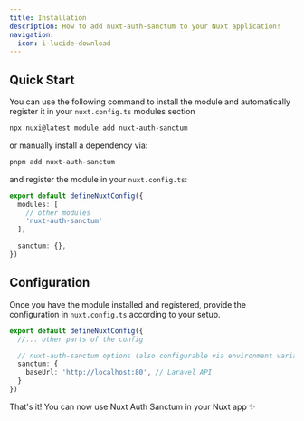 ```yaml
---
title: Installation
description: How to add nuxt-auth-sanctum to your Nuxt application!
navigation:
  icon: i-lucide-download
---
```


## Quick Start

You can use the following command to install the module 
and automatically register it in your `nuxt.config.ts` modules section

```bash [Terminal]
npx nuxi@latest module add nuxt-auth-sanctum
```

or manually install a dependency via:

```bash [Terminal]
pnpm add nuxt-auth-sanctum
```

and register the module in your `nuxt.config.ts`:

```typescript [nuxt.config.ts]
export default defineNuxtConfig({
  modules: [
    // other modules
    'nuxt-auth-sanctum'
  ],

  sanctum: {},
})
```

## Configuration

Once you have the module installed and registered, provide the
configuration in `nuxt.config.ts` according to your setup.

```typescript [nuxt.config.ts]
export default defineNuxtConfig({
  //... other parts of the config

  // nuxt-auth-sanctum options (also configurable via environment variables)
  sanctum: {
    baseUrl: 'http://localhost:80', // Laravel API
  }
})
```

That's it! You can now use Nuxt Auth Sanctum in your Nuxt app ✨
